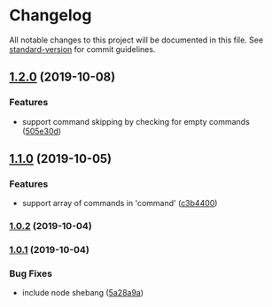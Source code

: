 # Changelog

All notable changes to this project will be documented in this file. See [standard-version](https://github.com/conventional-changelog/standard-version) for commit guidelines.

## [1.2.0](https://github.com/lightpohl/node-shell-batcher/compare/v1.1.0...v1.2.0) (2019-10-08)


### Features

* support command skipping by checking for empty commands ([505e30d](https://github.com/lightpohl/node-shell-batcher/commit/505e30d))

## [1.1.0](https://github.com/lightpohl/node-shell-batcher/compare/v1.0.2...v1.1.0) (2019-10-05)


### Features

* support array of commands in 'command' ([c3b4400](https://github.com/lightpohl/node-shell-batcher/commit/c3b4400))

### [1.0.2](https://github.com/lightpohl/node-shell-batcher/compare/v1.0.1...v1.0.2) (2019-10-04)

### [1.0.1](https://github.com/lightpohl/node-shell-batcher/compare/v1.0.0...v1.0.1) (2019-10-04)


### Bug Fixes

* include node shebang ([5a28a9a](https://github.com/lightpohl/node-shell-batcher/commit/5a28a9a))
